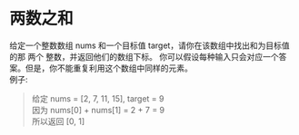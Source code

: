# 两数之和
给定一个整数数组 nums 和一个目标值 target，请你在该数组中找出和为目标值的那 两个 整数，并返回他们的数组下标。
你可以假设每种输入只会对应一个答案。但是，你不能重复利用这个数组中同样的元素。   
例子:
>给定 nums = [2, 7, 11, 15], target = 9   
因为 nums[0] + nums[1] = 2 + 7 = 9   
所以返回 [0, 1]   
